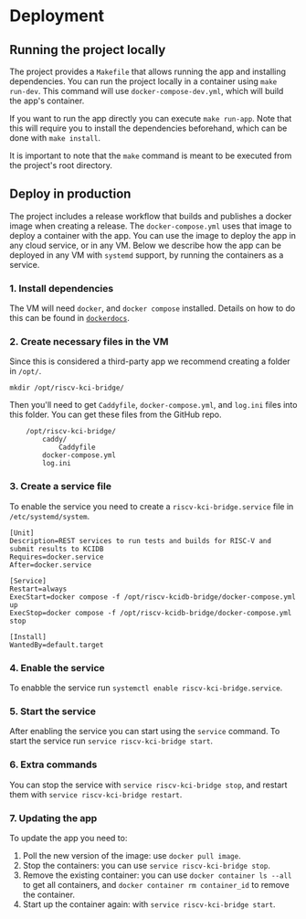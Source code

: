 # Deployment

## Running the project locally

The project provides a `Makefile` that allows running the app and installing dependencies.
You can run the project locally in a container using `make run-dev`. This command will use `docker-compose-dev.yml`, which will build the app's container.

If you want to run the app directly you can execute `make run-app`. Note that this will require you to install the dependencies beforehand, which can be done with `make install`.

It is important to note that the `make` command is meant to be executed from the project's root directory.

## Deploy in production

The project includes a release workflow that builds and publishes a docker image when creating a release. The `docker-compose.yml` uses that image to deploy a container with the app.
You can use the image to deploy the app in any cloud service, or in any VM.
Below we describe how the app can be deployed in any VM with `systemd` support, by running the containers as a service.

### 1. Install dependencies

The VM will need `docker`, and `docker compose` installed. Details on how to do this can be found in [`dockerdocs`](https://docs.docker.com/desktop/setup/install/linux/).

### 2. Create necessary files in the VM

Since this is considered a third-party app we recommend creating a folder in `/opt/`.

```shell
mkdir /opt/riscv-kci-bridge/
```

Then you'll need to get `Caddyfile`, `docker-compose.yml`, and `log.ini` files into this folder. You can get these files from the GitHub repo.

```shell
    /opt/riscv-kci-bridge/
        caddy/
            Caddyfile
        docker-compose.yml
        log.ini
```

### 3. Create a service file

To enable the service you need to create a `riscv-kci-bridge.service` file in `/etc/systemd/system`.

```shell
[Unit]
Description=REST services to run tests and builds for RISC-V and submit results to KCIDB
Requires=docker.service
After=docker.service

[Service]
Restart=always
ExecStart=docker compose -f /opt/riscv-kcidb-bridge/docker-compose.yml up
ExecStop=docker compose -f /opt/riscv-kcidb-bridge/docker-compose.yml stop

[Install]
WantedBy=default.target
```

### 4. Enable the service

To enabble the service run `systemctl enable riscv-kci-bridge.service`.

### 5. Start the service

After enabling the service you can start using the `service` command.
To start the service run `service riscv-kci-bridge start`.

### 6. Extra commands

You can stop the service with `service riscv-kci-bridge stop`, and restart them with `service riscv-kci-bridge restart`.

### 7. Updating the app

To update the app you need to:

1. Poll the new version of the image: use `docker pull image`.
2. Stop the containers: you can use `service riscv-kci-bridge stop`.
3. Remove the existing container: you can use `docker container ls --all` to get all containers, and `docker container rm container_id` to remove the container.
4. Start up the container again: with `service riscv-kci-bridge start`.
